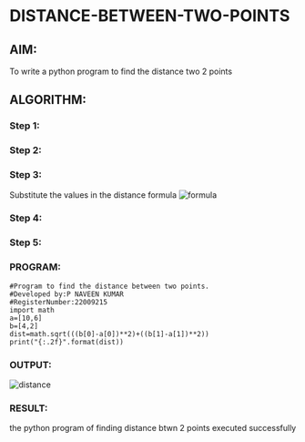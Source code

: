 # DISTANCE-BETWEEN-TWO-POINTS

## AIM:
To write a python program to find the distance two 2 points
## ALGORITHM:
### Step 1: 
### Step 2: 
### Step 3: 
Substitute the values in the distance formula  ![formula](/formula.jpg)
### Step 4: 
### Step 5: 
### PROGRAM:
```
#Program to find the distance between two points.
#Developed by:P NAVEEN KUMAR
#RegisterNumber:22009215
import math
a=[10,6]
b=[4,2]
dist=math.sqrt(((b[0]-a[0])**2)+((b[1]-a[1])**2))
print("{:.2f}".format(dist))
```
  


### OUTPUT:
![distance](/dist%20img.jpg)


### RESULT:
 the python program of finding distance btwn 2 points executed successfully
